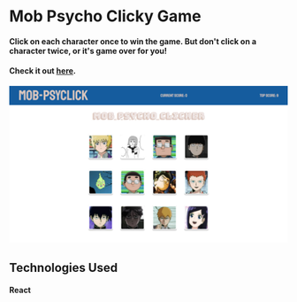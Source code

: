 # Mob Psycho Clicky Game

#### Click on each character once to win the game. But don't click on a character twice, or it's game over for you!

#### Check it out [here](https://aqueous-wave-92757.herokuapp.com/).

![screenshot](public/assets/images/MobPsyClick.jpg)


## Technologies Used

#### React

